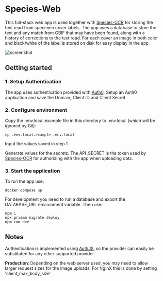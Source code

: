# Species-Web

This full-stack web app is used together with [Species-OCR](https://github.com/NHMDenmark/Species-OCR) for storing the text read from specimen cover labels. The app uses a database to store the text and any match from GBIF that may have been found, along with a history of corrections to the text read. For each cover an image in both color and black/white of the label is stored on disk for easy display in the app.

![screenshot](./docs/screenshot.png)

## Getting started

### 1. Setup Authentication

The app uses authentication provided with [Auth0](https://auth0.com/docs). Setup an Auth0 application and save the Domain, Client ID and Client Secret.

### 2. Configure environment

Copy the .env.local.example file in this directory to .env.local (which will be ignored by Git):

```
cp .env.local.example .env.local
```

Input the values saved in step 1.

Generate values for the secrets. The API_SECRET is the token used by [Species-OCR](https://github.com/NHMDenmark/Species-OCR) for authorizing with the app when uploading data.

### 3. Start the application

To run the app use:

```
docker compose up
```

For development you need to run a database and export the DATABASE_URL environment variable. Then use:

```
npm i
npx prisma migrate deploy
npm run dev
```

## Notes

Authentication is implemented using [AuthJS](https://authjs.dev/), so the provider can easily be substituted for any other supported provider.

**Production**: Depending on the web server used, you may need to allow larger request sizes for the image uploads. For NginX this is done by setting 'client_max_body_size'
